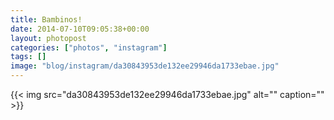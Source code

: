 ```yaml
---
title: Bambinos!
date: 2014-07-10T09:05:38+00:00
layout: photopost
categories: ["photos", "instagram"]
tags: []
image: "blog/instagram/da30843953de132ee29946da1733ebae.jpg"
---
```


{{< img src="da30843953de132ee29946da1733ebae.jpg" alt="" caption="" >}}



